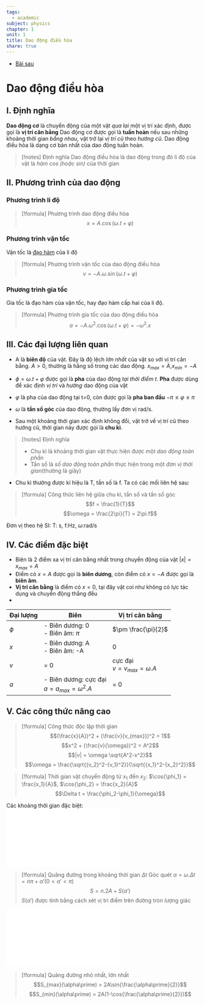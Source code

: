 ```yaml
---
tags:
  - academic
subject: physics
chapter: 1
unit: 1
title: Dao động điều hòa
share: true
---
```



- [Bài sau](./VL1202%20-%20Con%20l%E1%BA%AFc%20l%C3%B2%20xo.md)




# Dao động điều hòa
## I. Định nghĩa
**Dao động cơ** là chuyển động của một vật _qua lại_ một vị trí xác định, được gọi là **vị trí cân bằng**
Dao động cơ được gọi là **tuần hoàn** nếu sau những khoảng thời gian _bằng nhau_, vật trở lại _vị trí cũ_ theo _hướng cũ_.
Dao động điều hòa là dạng cơ bản nhất của dao động tuần hoàn.

>[!notes] Định nghĩa
>Dao động điều hòa là dao động trong đó li độ của vật là _hàm cos (hoặc sin)_ của thời gian

## II. Phương trình của dao động
### Phương trình li độ

>[!formula] Phương trình dao động điều hòa
>$$x = A.\cos{(\omega.t+\varphi)}$$



### Phương trình vận tốc
Vận tốc là [đạo hàm](derivative.md) của li độ

>[!formula] Phương trình vận tốc của dao động điều hòa
>$$v = -A.\omega.\sin{(\omega.t+\varphi)}$$
>



### Phương trình gia tốc
Gia tốc là đạo hàm của vận tốc, hay đạo hàm cấp hai của li độ.

>[!formula] Phương trình gia tốc của dao động điều hòa
>$$a = -A.\omega^2.\cos{(\omega.t+\varphi)}=-\omega^2.x$$

## III. Các đại lượng liên quan
- A là **biên độ** của vật. Đây là độ lệch _lớn nhất_ của vật so với vị trí cân bằng. $A > 0$, thường là hằng số trong các dao động.
$x_{max} = A$,$x_{min} =-A$

- $\phi = \omega.t+\varphi$ được gọi là **pha** của dao động _tại thời điểm t_. **Pha** được dùng để xác định _vị trí_ và _hướng_ dao động của vật
- $\varphi$ là pha của dao động tại t=0, còn được gọi là **pha ban đầu** $-\pi \le\varphi \le \pi$
- $\omega$ là **tần số góc** của dao động, thường lấy đơn vị rad/s.

- Sau một khoảng thời gian xác định không đổi, vật trở về vị trí cũ theo hướng cũ, thời gian này được gọi là **chu kì**.
>[!notes] Định nghĩa
>- Chu kì là khoảng thời gian vật thực hiện được một _dao động toàn phần_
>- Tần số là _số dao động toàn phần_ thực hiện trong một _đơn vị thời gian_(thường là giây)

- Chu kì thường được kí hiệu là T, tần số là f. Ta có các mối liên hệ sau:
>[!formula] Công thức liên hệ giữa chu kì, tần số và tần số góc
>$$f = \frac{1}{T}$$
>$$\omega = \frac{2\pi}{T} = 2\pi.f$$

Đơn vị theo hệ SI: T: s, f:Hz, $\omega$:rad/s

## IV. Các điểm đặc biệt
- Biên là 2 điểm xa vị trí cân bằng nhất trong chuyển động của vật
$|x| = x_{max} = A$
- Điểm có $x = A$ được gọi là **biên dương**, còn điểm có $x = -A$ được gọi là **biên âm**.
- **Vị trí cân bằng** là điểm có $x=0$, tại đây vật coi như không có lực tác dụng và chuyển động thẳng đều
- 
|Đại lượng|Biên|Vị trí cân bằng|
|---|---|---|
|$\phi$|- Biên dương: 0 <br> - Biên âm: $\pi$|$\pm \frac{\pi}{2}$|
|$x$|- Biên dương: A <br> - Biên âm: -A|0|
|$v$|= 0|cực đại <br> $v=v_{max} = \omega.A$|
|$a$|- Biên dương: cực đại <br>$a=a_{max} = \omega^2.A$|= 0|

## V. Các công thức nâng cao

>[!formula] Công thức độc lập thời gian
>$$(\frac{x}{A})^2 + (\frac{v}{v_{max}})^2 = 1$$
>$$x^2 + (\frac{v}{\omega})^2 = A^2$$
>$$|v| = \omega \sqrt{A^2-x^2}$$
>$$\omega = \frac{\sqrt{{v_2}^2-{v_1}^2}}{\sqrt{{x_1}^2-{x_2}^2}}$$

>[!formula] Thời gian vật chuyển động từ $x_1$ đến $x_2$:
>$\cos{\phi_1} = \frac{x_1}{A}$, $\cos{\phi_2} = \frac{x_2}{A}$
>$$\Delta t = \frac{\phi_2-\phi_1}{\omega}$$

Các khoảng thời gian đặc biệt:
![dddh_time.excalidraw](dddh_time.excalidraw.md)

>[!formula] Quãng đường trong khoảng thời gian $\Delta t$
>Góc quét $\alpha = \omega . \Delta t = n\pi + \alpha\prime (0<\alpha\prime<\pi)$
>$$S = n.2A + S(\alpha\prime)$$
>$S(\alpha\prime)$ được tính bằng cách xét vị trí điểm trên đường tròn lượng giác

![dddh_s.excalidraw](dddh_s.excalidraw.md)

>[!formula] Quãng đường nhỏ nhất, lớn nhất
>$$S_{max}(\alpha\prime) = 2A\sin{\frac{\alpha\prime}{2}}$$
>$$S_{min}(\alpha\prime) = 2A(1-\cos{\frac{\alpha\prime}{2}})$$


